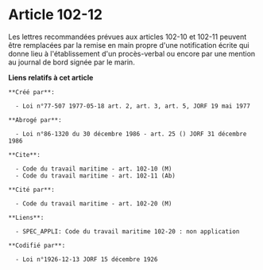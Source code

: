 # Article 102-12

Les lettres recommandées prévues aux articles 102-10 et 102-11 peuvent être remplacées par la remise en main propre d'une
notification écrite qui donne lieu à l'établissement d'un procès-verbal ou encore par une mention au journal de bord signée
par le marin.

**Liens relatifs à cet article**

	**Créé par**:

	  - Loi n°77-507 1977-05-18 art. 2, art. 3, art. 5, JORF 19 mai 1977

	**Abrogé par**:

	  - Loi n°86-1320 du 30 décembre 1986 - art. 25 () JORF 31 décembre 1986

	**Cite**:

	  - Code du travail maritime - art. 102-10 (M)
	  - Code du travail maritime - art. 102-11 (Ab)

	**Cité par**:

	  - Code du travail maritime - art. 102-20 (M)

	**Liens**:

	  - SPEC_APPLI: Code du travail maritime 102-20 : non application

	**Codifié par**:

	  - Loi n°1926-12-13 JORF 15 décembre 1926
